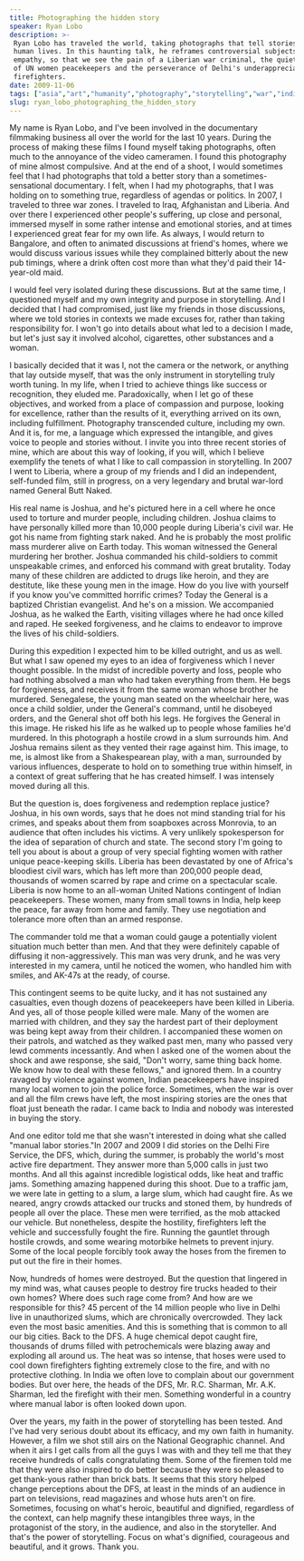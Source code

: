 ```yaml
---
title: Photographing the hidden story
speaker: Ryan Lobo
description: >-
 Ryan Lobo has traveled the world, taking photographs that tell stories of unusual
 human lives. In this haunting talk, he reframes controversial subjects with
 empathy, so that we see the pain of a Liberian war criminal, the quiet strength
 of UN women peacekeepers and the perseverance of Delhi's underappreciated
 firefighters.
date: 2009-11-06
tags: ["asia","art","humanity","photography","storytelling","war","india"]
slug: ryan_lobo_photographing_the_hidden_story
---
```


My name is Ryan Lobo, and I've been involved in the documentary filmmaking business all
over the world for the last 10 years. During the process of making these films I found
myself taking photographs, often much to the annoyance of the video cameramen. I found this
photography of mine almost compulsive. And at the end of a shoot, I would sometimes feel
that I had photographs that told a better story than a sometimes-sensational documentary.
I felt, when I had my photographs, that I was holding on to something true, regardless of
agendas or politics. In 2007, I traveled to three war zones. I traveled to Iraq,
Afghanistan and Liberia. And over there I experienced other people's suffering, up close
and personal, immersed myself in some rather intense and emotional stories, and at times I
experienced great fear for my own life. As always, I would return to Bangalore, and often
to animated discussions at friend's homes, where we would discuss various issues while
they complained bitterly about the new pub timings, where a drink often cost more than
what they'd paid their 14-year-old maid.

I would feel very isolated during these discussions. But at the same time, I questioned
myself and my own integrity and purpose in storytelling. And I decided that I had
compromised, just like my friends in those discussions, where we told stories in contexts
we made excuses for, rather than taking responsibility for. I won't go into details about
what led to a decision I made, but let's just say it involved alcohol, cigarettes, other
substances and a woman. 

I basically decided that it was I, not the camera or the network, or anything that lay
outside myself, that was the only instrument in storytelling truly worth tuning. In my
life, when I tried to achieve things like success or recognition, they eluded me.
Paradoxically, when I let go of these objectives, and worked from a place of compassion
and purpose, looking for excellence, rather than the results of it, everything arrived on
its own, including fulfillment. Photography transcended culture, including my own. And it
is, for me, a language which expressed the intangible, and gives voice to people and
stories without. I invite you into three recent stories of mine, which are about this way
of looking, if you will, which I believe exemplify the tenets of what I like to call
compassion in storytelling. In 2007 I went to Liberia, where a group of my friends and I
did an independent, self-funded film, still in progress, on a very legendary and brutal
war-lord named General Butt Naked.

His real name is Joshua, and he's pictured here in a cell where he once used to torture
and murder people, including children. Joshua claims to have personally killed more than
10,000 people during Liberia's civil war. He got his name from fighting stark naked. And
he is probably the most prolific mass murderer alive on Earth today. This woman witnessed
the General murdering her brother. Joshua commanded his child-soldiers to commit
unspeakable crimes, and enforced his command with great brutality. Today many of these
children are addicted to drugs like heroin, and they are destitute, like these young men
in the image. How do you live with yourself if you know you've committed horrific crimes?
Today the General is a baptized Christian evangelist. And he's on a mission. We accompanied
Joshua, as he walked the Earth, visiting villages where he had once killed and raped. He
seeked forgiveness, and he claims to endeavor to improve the lives of his
child-soldiers.

During this expedition I expected him to be killed outright, and us as well. But what I
saw opened my eyes to an idea of forgiveness which I never thought possible. In the midst
of incredible poverty and loss, people who had nothing absolved a man who had taken
everything from them. He begs for forgiveness, and receives it from the same woman whose
brother he murdered. Senegalese, the young man seated on the wheelchair here, was once a
child soldier, under the General's command, until he disobeyed orders, and the General
shot off both his legs. He forgives the General in this image. He risked his life as he
walked up to people whose families he'd murdered. In this photograph a hostile crowd in a
slum surrounds him. And Joshua remains silent as they vented their rage against him. This
image, to me, is almost like from a Shakespearean play, with a man, surrounded by various
influences, desperate to hold on to something true within himself, in a context of great
suffering that he has created himself. I was intensely moved during all
this.

But the question is, does forgiveness and redemption replace justice? Joshua, in his own
words, says that he does not mind standing trial for his crimes, and speaks about them
from soapboxes across Monrovia, to an audience that often includes his victims. A very
unlikely spokesperson for the idea of separation of church and state. The second story I'm
going to tell you about is about a group of very special fighting women with rather unique
peace-keeping skills. Liberia has been devastated by one of Africa's bloodiest civil wars,
which has left more than 200,000 people dead, thousands of women scarred by rape and crime
on a spectacular scale. Liberia is now home to an all-woman United Nations contingent of
Indian peacekeepers. These women, many from small towns in India, help keep the peace, far
away from home and family. They use negotiation and tolerance more often than an armed
response.

The commander told me that a woman could gauge a potentially violent situation much better
than men. And that they were definitely capable of diffusing it non-aggressively. This man
was very drunk, and he was very interested in my camera, until he noticed the women, who
handled him with smiles, and AK-47s at the ready, of course. 

This contingent seems to be quite lucky, and it has not sustained any casualties, even
though dozens of peacekeepers have been killed in Liberia. And yes, all of those people
killed were male. Many of the women are married with children, and they say the hardest
part of their deployment was being kept away from their children. I accompanied these women
on their patrols, and watched as they walked past men, many who passed very lewd comments
incessantly. And when I asked one of the women about the shock and awe response, she said,
"Don't worry, same thing back home. We know how to deal with these fellows," and ignored
them. In a country ravaged by violence against women, Indian peacekeepers have inspired
many local women to join the police force. Sometimes, when the war is over and all the
film crews have left, the most inspiring stories are the ones that float just beneath the
radar. I came back to India and nobody was interested in buying the story.

And one editor told me that she wasn't interested in doing what she called "manual labor
stories."In 2007 and 2009 I did stories on the Delhi Fire Service, the DFS, which, during
the summer, is probably the world's most active fire department. They answer more than
5,000 calls in just two months. And all this against incredible logistical odds, like heat
and traffic jams. Something amazing happened during this shoot. Due to a traffic jam, we
were late in getting to a slum, a large slum, which had caught fire. As we neared, angry
crowds attacked our trucks and stoned them, by hundreds of people all over the place.
These men were terrified, as the mob attacked our vehicle. But nonetheless, despite the
hostility, firefighters left the vehicle and successfully fought the fire. Running the
gauntlet through hostile crowds, and some wearing motorbike helmets to prevent injury.
Some of the local people forcibly took away the hoses from the firemen to put out the fire
in their homes.

Now, hundreds of homes were destroyed. But the question that lingered in my mind was, what
causes people to destroy fire trucks headed to their own homes? Where does such rage come
from? And how are we responsible for this? 45 percent of the 14 million people who live in
Delhi live in unauthorized slums, which are chronically overcrowded. They lack even the
most basic amenities. And this is something that is common to all our big cities. Back to
the DFS. A huge chemical depot caught fire, thousands of drums filled with petrochemicals
were blazing away and exploding all around us. The heat was so intense, that hoses were
used to cool down firefighters fighting extremely close to the fire, and with no
protective clothing. In India we often love to complain about our government bodies. But
over here, the heads of the DFS, Mr. R.C. Sharman, Mr. A.K. Sharman, led the firefight
with their men. Something wonderful in a country where manual labor is often looked down
upon.

Over the years, my faith in the power of storytelling has been tested. And I've had very
serious doubt about its efficacy, and my own faith in humanity. However, a film we shot
still airs on the National Geographic channel. And when it airs I get calls from all the
guys I was with and they tell me that they receive hundreds of calls congratulating them.
Some of the firemen told me that they were also inspired to do better because they were so
pleased to get thank-yous rather than brick bats. It seems that this story helped change
perceptions about the DFS, at least in the minds of an audience in part on televisions,
read magazines and whose huts aren't on fire. Sometimes, focusing on what's heroic,
beautiful and dignified, regardless of the context, can help magnify these intangibles
three ways, in the protagonist of the story, in the audience, and also in the storyteller.
And that's the power of storytelling. Focus on what's dignified, courageous and beautiful,
and it grows. Thank you.

<!--
ad_duration=3.33
comment_count=102
event="TEDIndia 2009"
external_start_time=0
intro_duration=11.82
is_subtitle_required="False"
is_talk_featured="True"
language="en"
language_swap="False"
native_language="en"
number_of_related_talks=6
number_of_speakers=1
number_of_subtitled_videos=25
number_of_tags=7
number_of_talk_download_languages=25
number_of_talk_more_resources=0
number_of_talk_recommendations=0
number_of_talks_take_actions=0
post_ad_duration=0.83
published_timestamp="2009-12-15 08:57:00"
recording_date="2009-11-06"
speaker_description="Photographer"
speaker_is_published=1
speaker_name="Ryan Lobo"
speaker_what_others_say="I have attempted to delve beneath clichés and with photographs tell stories about the secrets, trials and ethos of urban Chennai."
talk_name="Photographing the hidden story"
talks_tags=["asia","art","humanity","photography","storytelling","war","india"]
url_audio="https://download.ted.com/talks/RyanLobo_2009I.mp3?apikey=acme-roadrunner"
url_photo_speaker="https://pe.tedcdn.com/images/ted/136130_254x191.jpg"
url_photo_talk="https://pe.tedcdn.com/images/ted/136129_800x600.jpg"
url_webpage="https://www.ted.com/talks/ryan_lobo_photographing_the_hidden_story"
video_type_name="TED Stage Talk"
-->